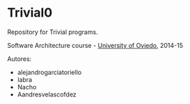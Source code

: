 Trivial0
=============

Repository for Trivial programs. 

Software Architecture course - [University of Oviedo](http://www.uniovi.es), 2014-15

Autores:
* alejandrogarciatoriello
* labra
* Nacho
* Aandresvelascofdez


